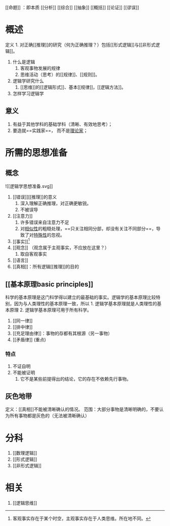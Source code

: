 [[命题]] ：即本质
[[分析]] 
[[综合]] 
[[抽象]] 
[[概括]] 
[[论证]] 
[[谬误]] 
# 概述
定义
	1. 对正确[[推理]]的研究（何为正确推理？）包括[[形式逻辑]]与[[非形式逻辑]]。
1. 什么是逻辑
	1. 客观事物发展的规律
	2. 思维活动（思考）的[[规律]]、[[规则]]。
2. 逻辑学研究什么
	1. [[思维]]的[[逻辑形式]]、基本[[规律]]，[[逻辑方法]]。
3. 怎样学习逻辑学

## 意义
1. 有益于其他学科的基础学科（清晰、有效地思考）；
2. 要造就==实践家==， 而不是<u>理论家</u>；

# 所需的思想准备
## 概念
![[逻辑学思想准备.svg]]
1. [[错误]][[推理]]的意义
	1. 深入理解正确推理，对正确更敏锐。
	2. 不被误导
2. [[注意力]] 
	1. 许多错误来自注意力不足
	2. 对<u>相似性</u>的粗糙处理，==只关注相同分部，却没有关注不同部分==，导致了对<u>特殊性</u>的忽视。
3. [[事实]][^1]
4. [[观念]] （观念属于主观事实，不应放在这里？）
	1. 取自客观事实
5. [[语言]] 
6. [[真相]]：所有逻辑[[推理]]的目的
## [[基本原理basic principles]] 
科学的基本原理是这门科学得以建立的最基础的事实。逻辑学的基本原理比较特别，因为与人类理性的基本原理一致，所以
	1. 逻辑学基本原理就是人类理性的基本原理
	2. 逻辑学基本原理可用于所有科学。
1. [[同一律]] 
2. [[排中律]] 
3. [[充足理由律]]：事物的存都有其根源（另一事物）
4. [[矛盾律]] (重点)
### 特点
1. 不证自明
2. 不能被证明
	1. 它不是某些前提得出的结论，它的存在不依赖先行事物。
## 灰色地带
定义：[[真相]]不能被清晰确认的情况。
范围：大部分事物是清晰明确的，不要认为所有事物都是灰色的（无法被清晰确认）

# 分科
1. [[数理逻辑]] 
2. [[形式逻辑]] 
3. [[非形式逻辑]] 
# 相关
1. [[逻辑思维]] 


[^1]: 客观事实存在于某个时空，主观事实存在于人类思维。所在地不同。
